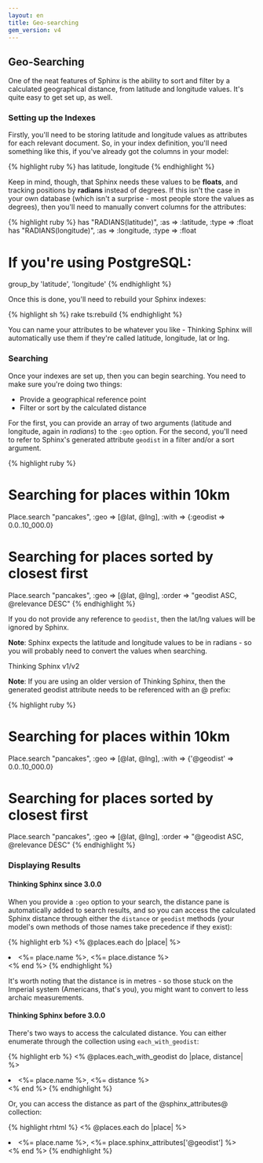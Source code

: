 ```yaml
---
layout: en
title: Geo-searching
gem_version: v4
---
```


## Geo-Searching

One of the neat features of Sphinx is the ability to sort and filter by a calculated geographical distance, from latitude and longitude values. It's quite easy to get set up, as well.

### Setting up the Indexes

Firstly, you'll need to be storing latitude and longitude values as attributes for each relevant document. So, in your index definition, you'll need something like this, if you've already got the columns in your model:

{% highlight ruby %}
has latitude, longitude
{% endhighlight %}

Keep in mind, though, that Sphinx needs these values to be **floats**, and tracking positions by **radians** instead of degrees. If this isn't the case in your own database (which isn't a surprise - most people store the values as degrees), then you'll need to manually convert columns for the attributes:

{% highlight ruby %}
has "RADIANS(latitude)",  :as => :latitude,  :type => :float
has "RADIANS(longitude)", :as => :longitude, :type => :float

# If you're using PostgreSQL:
group_by 'latitude', 'longitude'
{% endhighlight %}

Once this is done, you'll need to rebuild your Sphinx indexes:

{% highlight sh %}
rake ts:rebuild
{% endhighlight %}

You can name your attributes to be whatever you like - Thinking Sphinx will automatically use them if they're called latitude, longitude, lat or lng.

### Searching

Once your indexes are set up, then you can begin searching. You need to make sure you're doing two things:

* Provide a geographical reference point
* Filter or sort by the calculated distance

For the first, you can provide an array of two arguments (latitude and longitude, again in *radians*) to the `:geo` option. For the second, you'll need to refer to Sphinx's generated attribute `geodist` in a filter and/or a sort argument.

{% highlight ruby %}
# Searching for places within 10km
Place.search "pancakes", :geo => [@lat, @lng],
  :with => {:geodist => 0.0..10_000.0}
# Searching for places sorted by closest first
Place.search "pancakes", :geo => [@lat, @lng],
  :order => "geodist ASC, @relevance DESC"
{% endhighlight %}

If you do not provide any reference to `geodist`, then the lat/lng values will be ignored by Sphinx.

<div class="note">
  <p><strong>Note</strong>: Sphinx expects the latitude and longitude values to be in radians - so you will probably need to convert the values when searching.</p>
</div>

<div class="note">
  <p class="old">Thinking Sphinx v1/v2</p>
  <p><strong>Note</strong>: If you are using an older version of Thinking Sphinx, then the generated geodist attribute needs to be referenced with an @ prefix:</p>

  {% highlight ruby %}
# Searching for places within 10km
Place.search "pancakes", :geo => [@lat, @lng],
  :with => {'@geodist' => 0.0..10_000.0}
# Searching for places sorted by closest first
Place.search "pancakes", :geo => [@lat, @lng],
  :order => "@geodist ASC, @relevance DESC"
{% endhighlight %}
</div>

### Displaying Results

#### Thinking Sphinx since 3.0.0

When you provide a `:geo` option to your search, the distance pane is automatically added to search results, and so you can access the calculated Sphinx distance through either the `distance` or `geodist` methods (your model's own methods of those names take precedence if they exist):

{% highlight erb %}
<% @places.each do |place| %>
  <li><%= place.name %>, <%= place.distance %></li>
<% end %>
{% endhighlight %}

It's worth noting that the distance is in metres - so those stuck on the Imperial system (Americans, that's you), you might want to convert to less archaic measurements.

#### Thinking Sphinx before 3.0.0

There's two ways to access the calculated distance. You can either enumerate through the collection using `each_with_geodist`:

{% highlight erb %}
<% @places.each_with_geodist do |place, distance| %>
  <li><%= place.name %>, <%= distance %></li>
<% end %>
{% endhighlight %}

Or, you can access the distance as part of the @sphinx_attributes@ collection:

{% highlight rhtml %}
<% @places.each do |place| %>
  <li>
    <%= place.name %>,
    <%= place.sphinx_attributes['@geodist'] %>
  </li>
<% end %>
{% endhighlight %}
